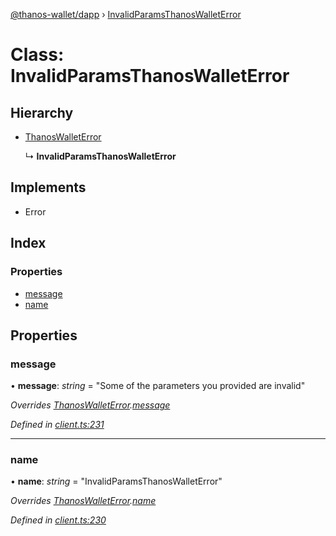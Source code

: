 [@thanos-wallet/dapp](../README.md) › [InvalidParamsThanosWalletError](invalidparamsthanoswalleterror.md)

# Class: InvalidParamsThanosWalletError

## Hierarchy

* [ThanosWalletError](thanoswalleterror.md)

  ↳ **InvalidParamsThanosWalletError**

## Implements

* Error

## Index

### Properties

* [message](invalidparamsthanoswalleterror.md#message)
* [name](invalidparamsthanoswalleterror.md#name)

## Properties

###  message

• **message**: *string* = "Some of the parameters you provided are invalid"

*Overrides [ThanosWalletError](thanoswalleterror.md).[message](thanoswalleterror.md#message)*

*Defined in [client.ts:231](https://github.com/madfish-solutions/thanoswallet-dapp/blob/8b5bfb8/src/client.ts#L231)*

___

###  name

• **name**: *string* = "InvalidParamsThanosWalletError"

*Overrides [ThanosWalletError](thanoswalleterror.md).[name](thanoswalleterror.md#name)*

*Defined in [client.ts:230](https://github.com/madfish-solutions/thanoswallet-dapp/blob/8b5bfb8/src/client.ts#L230)*
